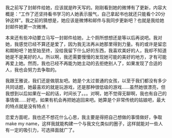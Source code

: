 我之前写了封邮件给她，应该就是昨天写的。刚刚看到她的微博有了更新，内容大概是：“工作了还坚持看书学习的人她表示服气，自己拿起书也就还只能看个20分钟这样”。我之前的猜想是，她应该是微博和邮件与我同步更新吧？也就是我给她封邮件她更一次微博。

本来还有些冲动要立马写一封邮件给她，上个厕所想想还是等以后再说吧。我对她，我感觉已经不算还是爱了，因为我无法再从她那里得到力量。有的或许是留恋和期盼吧？她至始至终，没给我留下什么好的东西，我喜欢美好的人，我却不知道她是不是美好的人。所以啊，我还需要慢慢的发现她可能的美好的地方，才有可能再爱上她。然而，我也已经不再能为她主动的去拒绝别人了，如果发现了合适的人，我也会努力去争取的。

我跟王雅说，我们还是做朋友吧。她是个太过普通的女孩，以至于我们都没有多少共同话题，她最喜欢的就是玩游戏，还是那种很低级的游戏……虽然她很漂亮，但我想到以后如果在一起的话，时间长了。。。对啊，她不觉得无聊啊，我也有自己的事情做……好吧，如果有机会再把她追回来吧。她算是个非常传统的姑娘吧，最大的特点就是没有特点！

恋爱方面呢，我也还不想花什么心思，我主要是得把自己想做的事情做好，争取make my name，这样我就能构建一个与我文化类似的圈子，这样就能对一些人有一定的吸引力，可选择面就广了。